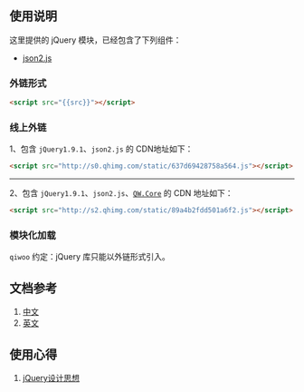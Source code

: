 
## 使用说明

这里提供的 jQuery 模块，已经包含了下列组件：

- [json2.js](https://github.com/douglascrockford/JSON-js/blob/master/json2.js)

### 外链形式

```html
<script src="{{src}}"></script>
```

### 线上外链

1、包含 `jQuery1.9.1`、`json2.js` 的 CDN地址如下：

```html
<script src="http://s0.qhimg.com/static/637d69428758a564.js"></script>
```

----

2、包含 `jQuery1.9.1`、`json2.js`、[`QW.Core`](detail.html?name=QW.Core&path=qwrap-core/1.1.5&ver=1.1.5) 的 CDN 地址如下：

```html
<script src="http://s2.qhimg.com/static/89a4b2fdd501a6f2.js"></script>
```

### 模块化加载

`qiwoo` 约定：jQuery 库只能以外链形式引入。

## 文档参考

1. [中文](http://www.css88.com/jqapi-1.9/)
1. [英文](http://api.jquery.com/)

## 使用心得
1. [jQuery设计思想](http://www.ruanyifeng.com/blog/2011/07/jquery_fundamentals.html)